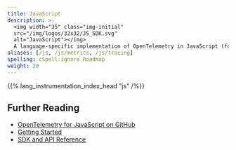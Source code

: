 ```yaml
---
title: JavaScript
description: >-
  <img width="35" class="img-initial"
  src="/img/logos/32x32/JS_SDK.svg"
  alt="JavaScript"></img>
  A language-specific implementation of OpenTelemetry in JavaScript (for Node.js & the browser).
aliases: [/js, /js/metrics, /js/tracing]
spelling: cSpell:ignore Roadmap
weight: 20
---
```


{{% lang_instrumentation_index_head "js" /%}}

## Further Reading

- [OpenTelemetry for JavaScript on GitHub](https://github.com/open-telemetry/opentelemetry-js)
- [Getting Started](getting-started/)
- [SDK and API Reference](https://open-telemetry.github.io/opentelemetry-js)
